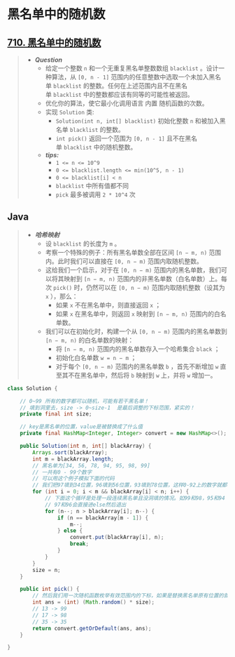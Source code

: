 # 黑名单中的随机数

## [710. 黑名单中的随机数](https://leetcode.cn/problems/random-pick-with-blacklist/)

> - ***Question***
>   - 给定一个整数 `n` 和一个无重复黑名单整数数组 `blacklist` 。设计一种算法，从 `[0, n - 1]` 范围内的任意整数中选取一个未加入黑名单 `blacklist` 的整数。任何在上述范围内且不在黑名单 `blacklist` 中的整数都应该有同等的可能性被返回。
>   - 优化你的算法，使它最小化调用语言 内置 随机函数的次数。
>   - 实现 `Solution` 类:
>     - `Solution(int n, int[] blacklist)` 初始化整数 `n` 和被加入黑名单 `blacklist` 的整数。
>     - `int pick()` 返回一个范围为 `[0, n - 1]` 且不在黑名单 `blacklist` 中的随机整数。
>   - ***tips:***
>     - `1 <= n <= 10^9`
>     - `0 <= blacklist.length <= min(10^5, n - 1)`
>     - `0 <= blacklist[i] < n`
>     - `blacklist` 中所有值都不同
>     - `pick` 最多被调用 `2 * 10^4` 次

## Java

> - ***哈希映射***
>   - 设 `blacklist` 的长度为 `m` 。
>   - 考察一个特殊的例子：所有黑名单数全部在区间 `[n − m, n)` 范围内。此时我们可以直接在 `[0, n − m)` 范围内取随机整数。
>   - 这给我们一个启示，对于在 `[0, n − m)` 范围内的黑名单数，我们可以将其映射到 `[n − m, n)` 范围内的非黑名单数（白名单数）上。每次 `pick()` 时，仍然可以在 `[0, n − m)` 范围内取随机整数（设其为 `x` ），那么：
>     - 如果 `x` 不在黑名单中，则直接返回 `x` ；
>     - 如果 `x` 在黑名单中，则返回 `x` 映射到 `[n − m, n)` 范围内的白名单数。
>   - 我们可以在初始化时，构建一个从 `[0, n − m)` 范围内的黑名单数到 `[n − m, n)` 的白名单数的映射：
>     - 将 `[n − m, n)` 范围内的黑名单数存入一个哈希集合 `black` ；
>     - 初始化白名单数 `w = n − m` ；
>     - 对于每个 `[0, n − m)` 范围内的黑名单数 `b` ，首先不断增加 `w` 直至其不在黑名单中，然后将 `b` 映射到 `w` 上，并将 `w` 增加一。

```java
class Solution {

    // 0~99 所有的数字都可以随机，可能有若干黑名单！
    // 填到洞里去，size -> 0~size-1  是最后调整的下标范围，紧实的！
    private final int size;

    // key是黑名单的位置，value是被替换成了什么值
    private final HashMap<Integer, Integer> convert = new HashMap<>();

    public Solution(int n, int[] blackArray) {
        Arrays.sort(blackArray);
        int m = blackArray.length;
        // 黑名单为[34, 56, 78, 94, 95, 98, 99]
        // 一共有0 - 99个数字
        // 可以用这个例子模拟下面的代码
        // 我们把97填到34位置，96填到56位置，93填到78位置，这样0-92上的数字就都不是黑名单上的数字了
        for (int i = 0; i < m && blackArray[i] < n; i++) {
            // 下面这个循环是处理一段连续黑名单且没洞填的情况。如99和98，95和94
            // 97和96会直接进else然后退出
            for (n--; n > blackArray[i]; n--) {
                if (n == blackArray[m - 1]) {
                    m--;
                } else {
                    convert.put(blackArray[i], n);
                    break;
                }
            }
        }
        size = n;
    }

    public int pick() {
        // 然后我们用一次随机函数枚举有效范围内的下标，如果是替换黑名单原有位置的就去哈希表中拿，不然就返回下标
        int ans = (int) (Math.random() * size);
        // 13 -> 99
        // 17 -> 98
        // 35 -> 35
        return convert.getOrDefault(ans, ans);
    }

}
```
